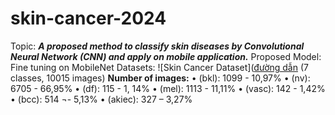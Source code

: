 # skin-cancer-2024

Topic: ***A proposed method to classify skin diseases by Convolutional Neural Network (CNN) and apply on mobile application.***
Proposed Model: Fine tuning on MobileNet
Datasets: ![Skin Cancer Dataset]([đường dẫn](https://www.kaggle.com/datasets/farjanakabirsamanta/skin-cancer-dataset) (7 classes, 10015 images) 
<space><space>
**Number of images:**
•	(bkl): 1099 - 10,97%
•	(nv): 6705 - 66,95%
•	(df): 115 - 1, 14%
•	(mel): 1113 - 11,11%
•	(vasc): 142 - 1,42%
•	(bcc): 514 ¬- 5,13%
•	(akiec): 327 – 3,27% 

